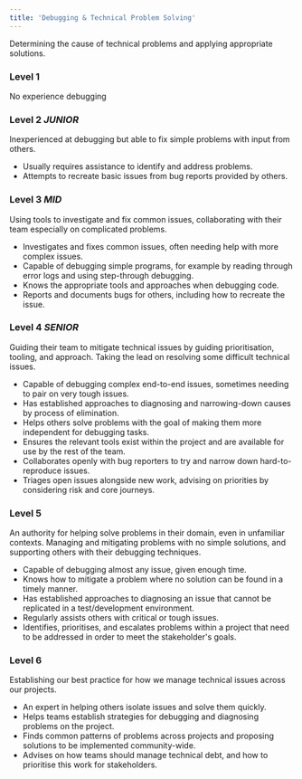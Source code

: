 ```yaml
---
title: 'Debugging & Technical Problem Solving'
---
```


Determining the cause of technical problems and applying appropriate solutions.

### Level 1
No experience debugging

### Level 2 *JUNIOR*
Inexperienced at debugging but able to fix simple problems with input from others.
 - Usually requires assistance to identify and address problems.
 - Attempts to recreate basic issues from bug reports provided by others.

### Level 3 *MID*
Using tools to investigate and fix common issues, collaborating with their team especially on complicated problems.
 - Investigates and fixes common issues, often needing help with more complex issues.
 - Capable of debugging simple programs, for example by reading through error logs and using step-through debugging.
 - Knows the appropriate tools and approaches when debugging code.
 - Reports and documents bugs for others, including how to recreate the issue.

### Level 4 *SENIOR*
Guiding their team to mitigate technical issues by guiding prioritisation, tooling, and approach. Taking the lead on resolving some difficult technical issues.
  - Capable of debugging complex end-to-end issues, sometimes needing to pair on very tough issues.
  - Has established approaches to diagnosing and narrowing-down causes by process of elimination.
  - Helps others solve problems with the goal of making them more independent for debugging tasks.
  - Ensures the relevant tools exist within the project and are available for use by the rest of the team.
  - Collaborates openly with bug reporters to try and narrow down hard-to-reproduce issues.
  - Triages open issues alongside new work, advising on priorities by considering risk and core journeys.

### Level 5
An authority for helping solve problems in their domain, even in unfamiliar contexts. Managing and mitigating problems with no simple solutions, and supporting others with their debugging techniques.
 - Capable of debugging almost any issue, given enough time.
 - Knows how to mitigate a problem where no solution can be found in a timely manner.
 - Has established approaches to diagnosing an issue that cannot be replicated in a test/development environment.
 - Regularly assists others with critical or tough issues.
 - Identifies, prioritises, and escalates problems within a project that need to be addressed in order to meet the stakeholder's goals.

### Level 6
Establishing our best practice for how we manage technical issues across our projects.
 - An expert in helping others isolate issues and solve them quickly.
 - Helps teams establish strategies for debugging and diagnosing problems on the project.
 - Finds common patterns of problems across projects and proposing solutions to be implemented community-wide.
 - Advises on how teams should manage technical debt, and how to prioritise this work for stakeholders.
